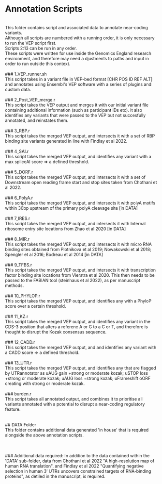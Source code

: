 # Annotation Scripts <br />
<br />
This folder contains script and associated data to annotate near-coding variants. <br />
Although all scripts are numbered with a running order, it is only necessary to run the VEP script first. <br /> 
Scripts 2:13 can be run in any order. <br />
These scripts were written for use inside the Genomics England research environment, and therefore may need a djustments to paths and input in order to run outside this context. <br />
<br />
### 1_VEP_runner.sh <br />
This script takes in a variant file in VEP-bed format [CHR POS ID REF ALT] and annotates using Ensembl's VEP software with a series of plugins and custom data. <br />
<br /> 
### 2_Post_VEP_merge.r <br />
This script takes the VEP output and merges it with our initial variant file containing additional information (such as participant IDs etc). It also identifies any variants that were passed to the VEP but not succesfully annotated, and reinstates them. <br /> 
<br /> 
### 3_RBP.r <br />
This script takes the merged VEP output, and intersects it with a set of RBP binding site variants generated in line with Findlay et al 2022. <br /> 
<br /> 
### 4_SAI.r <br />
This script takes the merged VEP output, and identifies any variant with a max spliceAI score => a defined threshold. <br /> 
<br />
### 5_DORF.r <br />
This script takes the merged VEP output, and intersects it with a set of Downstream open reading frame start and stop sites taken from Chothani et al 2022. <br /> 
<br />
### 6_PolyA.r <br />
This script takes the merged VEP output, and intersects it with polyA motifs within 30bp upstream of the primary polyA cleavage site [in DATA] <br /> 
<br />
### 7_IRES.r <br />
This script takes the merged VEP output, and intersects it with Internal ribosome entry site locations from Zhao et al 2020 [in DATA] <br /> 
<br />
### 8_MIR.r <br />
This script takes the merged VEP output, and intersects it with micro RNA binding sites obtained from Plotnikova et al 2019; Nowakowski et al 2018; Spengler et al 2016; Bodreau et al 2014 [in DATA] <br /> 
<br />
### 9_TFBS.r <br />
This script takes the merged VEP output, and intersects it with transcription factor binding site locations from Vierstra et al 2020. This then needs to be passed to the FABIAN tool (steinhaus et al 2022), as per manuscript methods. <br /> 
<br />
### 10_PHYLOP.r <br />
This script takes the merged VEP output, and identifies any with a PhyloP score over a certain threshold. <br /> 
<br />
### 11_KZ.r <br />
This script takes the merged VEP output, and identifies any variant in the CDS-3 position that alters a referenc A or G to a C or T, and therefore is thought to disrupt the Kozak consensus sequence. <br /> 
<br />
### 12_CADD.r <br />
This script takes the merged VEP output, and and identifies any variant with a CADD score => a defined threshold. <br /> 
<br />
### 13_UTR.r <br />
This script takes the merged VEP output, and identifies any that are flagged by UTRannotator as uAUG gain +strong or moderate kozak; uSTOP loss +strong or moderate kozak; uAUG loss +strong kozak; uFrameshift oORF creating with strong or moderate kozak. <br /> 
<br />
### burden.r <br />
This script takes all annotated output, and combines it to prioritise all variants annotated with a potential to disrupt a near-coding regulatory feature.<br /> 
<br />
<br />
## DATA Folder <br />
This folder contains additional data generated 'in house' that is required alongside the above annotation scripts.<br />
<br />
<br /> 
<br />
### Additional data required:
In addition to the data contained within the 'DATA' sub-folder, data from Chothani et al 2022 "A high-resolution map of human RNA translation", and Findlay et al 2022 "Quantifying negative selection in human 3’ UTRs uncovers constrained targets of RNA-binding proteins", as detiled in the manuscript, is required. 


